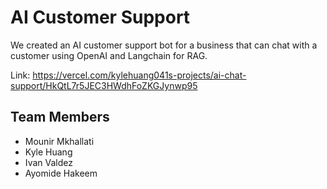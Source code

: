 # AI Customer Support

We created an AI customer support bot for a business that can chat with a customer using OpenAI and Langchain for RAG.

Link: https://vercel.com/kylehuang041s-projects/ai-chat-support/HkQtL7r5JEC3HWdhFoZKGJynwp95

## Team Members

* Mounir Mkhallati
* Kyle Huang
* Ivan Valdez
* Ayomide Hakeem